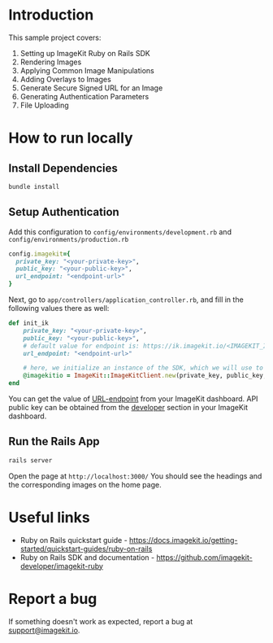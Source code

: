 # Introduction

This sample project covers:

1. Setting up ImageKit Ruby on Rails SDK
2. Rendering Images
4. Applying Common Image Manipulations
5. Adding Overlays to Images
6. Generate Secure Signed URL for an Image
7. Generating Authentication Parameters
8. File Uploading

# How to run locally

## Install Dependencies

```bash
bundle install
```

## Setup Authentication

Add this configuration to `config/environments/development.rb` and `config/environments/production.rb`

```ruby
config.imagekit={
  private_key: "<your-private-key>",
  public_key: "<your-public-key>",
  url_endpoint: "<endpoint-url>"
}
```

Next, go to `app/controllers/application_controller.rb`, and fill in the following values there as well:

```ruby
def init_ik
    private_key: "<your-private-key>",
    public_key: "<your-public-key>",
    # default value for endpoint is: https://ik.imagekit.io/<IMAGEKIT_ID>/
    url_endpoint: "<endpoint-url>"

    # here, we initialize an instance of the SDK, which we will use to work with images
    @imagekitio = ImageKit::ImageKitClient.new(private_key, public_key, url_endpoint)
end
```

You can get the value of [URL-endpoint](https://imagekit.io/dashboard#url-endpoints) from your ImageKit dashboard.
API public key can be obtained from the [developer](https://imagekit.io/dashboard#developers) section in your ImageKit dashboard.

## Run the Rails App

```bash
rails server
```

Open the page at `http://localhost:3000/`
You should see the headings and the corresponding images on the home page.

# Useful links
* Ruby on Rails quickstart guide - https://docs.imagekit.io/getting-started/quickstart-guides/ruby-on-rails
* Ruby on Rails SDK and documentation - https://github.com/imagekit-developer/imagekit-ruby

# Report a bug
If something doesn't work as expected, report a bug at support@imagekit.io.
